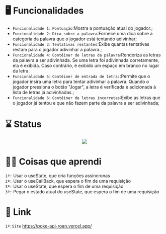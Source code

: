 # 🖥 Funcionalidades 
- `Funcionalidade 1:` `Pontuação`:Mostra a pontuação atual do jogador.;
- `Funcionalidade 2:` `Dica sobre a palavra`:Fornece uma dica sobre a categoria da palavra que o jogador está tentando adivinhar;
- `Funcionalidade 3:` `Tentativas restantes`:Exibe quantas tentativas restam para o jogador adivinhar a palavra.;
- `Funcionalidade 4:` `Contêiner de letras da palavra`:Renderiza as letras da palavra a ser adivinhada. Se uma letra foi adivinhada corretamente, ela é exibida. Caso contrário, é exibido um espaço em branco no lugar da letra.
- `Funcionalidade 5:` `Contêiner de entrada de letra:`:Permite que o jogador insira uma letra para tentar adivinhar a palavra. Quando o jogador pressiona o botão "Jogar", a letra é verificada e adicionada à lista de letras já adivinhadas.;
- `Funcionalidade 6:` `Contêiner de letras incorretas`:Exibe as letras que o jogador já tentou e que não fazem parte da palavra a ser adivinhada;

# ⌛ Status 
<p align="center">
<img src="http://img.shields.io/static/v1?label=STATUS&message=Finalizado&color=GREEN&style=for-the-badge"/>
</p>

# 👨‍💻 Coisas que aprendi 
`1ª:` Usar o useState, que cria funções assincronas <br>
`2ª:` Usar o useCallBack, que espera o fim de uma requisição <br>
`3ª:` Usar o useState, que espera o fim de uma requisição <br>
`3ª:` Pegar o estado atual do useState, que espera o fim de uma requisição <br>

# 🔗 Link 
`1ª:Site` https://poke-api-roan.vercel.app/ <br>